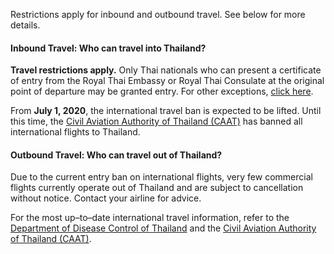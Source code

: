 Restrictions apply for inbound and outbound travel. See below for more details.

#### Inbound Travel: Who can travel into Thailand?

**Travel restrictions apply.** Only Thai nationals who can present a certificate of entry from the Royal Thai Embassy or Royal Thai Consulate at the original point of departure may be granted entry. For other exceptions, [click here](https://ddc.moph.go.th/viralpneumonia/eng/ind_traveltoeng.php).

From **July 1, 2020**, the international travel ban is expected to be lifted. Until this time, the [Civil Aviation Authority of Thailand (CAAT)](https://www.caat.or.th/en/archives/50437) has banned all international flights to Thailand.

#### Outbound Travel: Who can travel out of Thailand?

Due to the current entry ban on international flights, very few commercial flights currently operate out of Thailand and are subject to cancellation without notice. Contact your airline for advice.

For the most up–to–date international travel information, refer to the [Department of Disease Control of Thailand](https://ddc.moph.go.th/viralpneumonia/eng/index.php) and the [Civil Aviation Authority of Thailand (CAAT)](https://www.caat.or.th/en/archives/50437).
